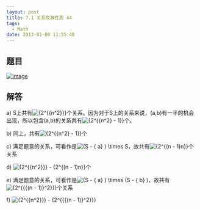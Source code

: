 ```yaml
---
layout: post
title: 7.1 关系及其性质 44
tags:
  - Math
date: 2013-01-08 11:55:40
---
```




## 题目

[![image](http://freewind.me/wp-content/uploads/2013/01/image_thumb152.png "image")](http://freewind.me/wp-content/uploads/2013/01/image150.png)

## 解答

a) S上共有![{2^{{n^2}}}](http://chart.apis.google.com/chart?cht=tx&amp;chs=1x0&amp;chf=bg,s,FFFFFF00&amp;chco=000000&amp;chl=%7B2%5E%7B%7Bn%5E2%7D%7D%7D)个关系。因为对于S上的关系来说，(a,b)有一半的机会出现，所以包含(a,b)的关系共有![{2^{{n^2} - 1}}](http://chart.apis.google.com/chart?cht=tx&amp;chs=1x0&amp;chf=bg,s,FFFFFF00&amp;chco=000000&amp;chl=%7B2%5E%7B%7Bn%5E2%7D%20-%201%7D%7D)个。

b) 同上，共有![{2^{{n^2} - 1}}](http://chart.apis.google.com/chart?cht=tx&amp;chs=1x0&amp;chf=bg,s,FFFFFF00&amp;chco=000000&amp;chl=%7B2%5E%7B%7Bn%5E2%7D%20-%201%7D%7D)个

c) 满足题意的关系，可看作是![(S - \{ a\} ) \times S](http://chart.apis.google.com/chart?cht=tx&amp;chs=1x0&amp;chf=bg,s,FFFFFF00&amp;chco=000000&amp;chl=%28S%20-%20%5C%7B%20a%5C%7D%20%29%20%5Ctimes%20S)，故共有![{2^{(n - 1)n}}](http://chart.apis.google.com/chart?cht=tx&amp;chs=1x0&amp;chf=bg,s,FFFFFF00&amp;chco=000000&amp;chl=%7B2%5E%7B%28n%20-%201%29n%7D%7D)个关系

d) ![{2^{{n^2}}} - {2^{(n - 1)n}}](http://chart.apis.google.com/chart?cht=tx&amp;chs=1x0&amp;chf=bg,s,FFFFFF00&amp;chco=000000&amp;chl=%7B2%5E%7B%7Bn%5E2%7D%7D%7D%20-%20%7B2%5E%7B%28n%20-%201%29n%7D%7D)个

e) 满足题意的关系，可看作是![(S - \{ a\} ) \times (S - \{ b\} )](http://chart.apis.google.com/chart?cht=tx&amp;chs=1x0&amp;chf=bg,s,FFFFFF00&amp;chco=000000&amp;chl=%28S%20-%20%5C%7B%20a%5C%7D%20%29%20%5Ctimes%20%28S%20-%20%5C%7B%20b%5C%7D%20%29)，故共有![{2^{{{(n - 1)}^2}}}](http://chart.apis.google.com/chart?cht=tx&amp;chs=1x0&amp;chf=bg,s,FFFFFF00&amp;chco=000000&amp;chl=%7B2%5E%7B%7B%7B%28n%20-%201%29%7D%5E2%7D%7D%7D)个关系

f) ![{2^{{n^2}}} - {2^{{{(n - 1)}^2}}}](http://chart.apis.google.com/chart?cht=tx&amp;chs=1x0&amp;chf=bg,s,FFFFFF00&amp;chco=000000&amp;chl=%7B2%5E%7B%7Bn%5E2%7D%7D%7D%20-%20%7B2%5E%7B%7B%7B%28n%20-%201%29%7D%5E2%7D%7D%7D)

